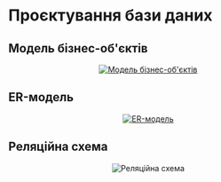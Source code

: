 # Проєктування бази даних

## Модель бізнес-об'єктів
<div align="center">
  
[![Модель бізнес-об'єктів](https://img.plantuml.biz/plantuml/svg/bPXTRvim58RlaVWFABkOL2cLmpRML5rLIiWQBSksXadRLKM9Mw5IYC1ixRyViS4S6njdkRFFO_lr-R1DhYeIbwH-pcpBjjuwdnG_9zn4g-ZtkUCdIL7dH0dP5iv9IbuvT771XbrUEc_c224NoSXfkckepS-lr-7jWGhUpy9t_e3AusVSS57uAngXy7ESPcQimeIa-MEb86qBw9fEJxenVJzLehImrPKclg9WDVhwSrdK-t5FCmJwUTdy4181sSi7nlCa9ellCVIU4ahpXqB1s1PVPxfhzaXRNIURU9h9_NGkY1iT4XGvmQRawo0X-PhicyzbP91y0K91CA2QHYPadnfBOe8VY_BLJDPbTWIqpufuXyixZKZR0hkOreqNstPlOCBLDgwM1c1WFaZKM80kaJ26RqqJOJHuwpO9-z2Xiy1TBXsHa2Dt7IpTfIT31ByGu6WEsHQVX3g7BThrqb5z_n7xYkBgQPkKwTwGcO23Epn3GiNsr62Nhb2H09HJL4_ky4EQfoGjygFmfCHDeXnaBFmeXAnjYKAfn_ekmGmIKKC0MVIWq62T79fua376Q8khwZ3xQ80wI3nFKHCV6HcUg9wde69sriirhA7fDNn7KdhNTVxMi3ZVwKZR0YAdPUEfjjqRW2ur0AJGU0m0lhveDiRX5bTrPgYJbX5E0HI4Yvb4o47mKUY5dWnLJ9iS0pMS5mJ3Xu5cogGeiN8ss-gbqNndJTuDnAZCR7cQtV90kYGDLcSnvtnzNz7wC2S-9CNizz57NyaDIs3XNy_LgBOEz4CITgtypn3yiazB6hw-91ZTvAsad7eVTae8h1032fJIo8sWdK85PupcZnhNU3oC387nyp-ulkkBW1ouXUlDPw74QDolP9l3WjImQfHKYV-a-E_mGTF1jiNLKO_JLjS9VJmmjklJuX0CS4dgyjQgzVLwjVd27BuAjqTzuyWFSFaT9pzev8ESNM3hD7yQWLZ5ww1MYQQ6HtPx6wxzQFLjixrPVTVjjlkKcynEPvE34vq9EZsPyAlotEahPK2N7GsTDQ0oYPBhWhbO0_DFX-xPBmk5SHXGNA2ufaJnDNdwiAYsvbgz5ByhTRxhGsz4-mGG7ru32OgfszjKGuep2pca2Q8SdglcAK3_E_W7)](https://editor.plantuml.com/uml/bPXTRvim58RlaVWFABkOL2cLmpRML5rLIiWQBSksXadRLKM9Mw5IYC1ixRyViS4S6njdkRFFO_lr-R1DhYeIbwH-pcpBjjuwdnG_9zn4g-ZtkUCdIL7dH0dP5iv9IbuvT771XbrUEc_c224NoSXfkckepS-lr-7jWGhUpy9t_e3AusVSS57uAngXy7ESPcQimeIa-MEb86qBw9fEJxenVJzLehImrPKclg9WDVhwSrdK-t5FCmJwUTdy4181sSi7nlCa9ellCVIU4ahpXqB1s1PVPxfhzaXRNIURU9h9_NGkY1iT4XGvmQRawo0X-PhicyzbP91y0K91CA2QHYPadnfBOe8VY_BLJDPbTWIqpufuXyixZKZR0hkOreqNstPlOCBLDgwM1c1WFaZKM80kaJ26RqqJOJHuwpO9-z2Xiy1TBXsHa2Dt7IpTfIT31ByGu6WEsHQVX3g7BThrqb5z_n7xYkBgQPkKwTwGcO23Epn3GiNsr62Nhb2H09HJL4_ky4EQfoGjygFmfCHDeXnaBFmeXAnjYKAfn_ekmGmIKKC0MVIWq62T79fua376Q8khwZ3xQ80wI3nFKHCV6HcUg9wde69sriirhA7fDNn7KdhNTVxMi3ZVwKZR0YAdPUEfjjqRW2ur0AJGU0m0lhveDiRX5bTrPgYJbX5E0HI4Yvb4o47mKUY5dWnLJ9iS0pMS5mJ3Xu5cogGeiN8ss-gbqNndJTuDnAZCR7cQtV90kYGDLcSnvtnzNz7wC2S-9CNizz57NyaDIs3XNy_LgBOEz4CITgtypn3yiazB6hw-91ZTvAsad7eVTae8h1032fJIo8sWdK85PupcZnhNU3oC387nyp-ulkkBW1ouXUlDPw74QDolP9l3WjImQfHKYV-a-E_mGTF1jiNLKO_JLjS9VJmmjklJuX0CS4dgyjQgzVLwjVd27BuAjqTzuyWFSFaT9pzev8ESNM3hD7yQWLZ5ww1MYQQ6HtPx6wxzQFLjixrPVTVjjlkKcynEPvE34vq9EZsPyAlotEahPK2N7GsTDQ0oYPBhWhbO0_DFX-xPBmk5SHXGNA2ufaJnDNdwiAYsvbgz5ByhTRxhGsz4-mGG7ru32OgfszjKGuep2pca2Q8SdglcAK3_E_W7)

</div>

## ER-модель
<div align="center">
  
[![ER-модель](https://img.plantuml.biz/plantuml/svg/ZPLDJ-Cm48RlaV8VScI5aBf8lVH41Dq5gRk8DaBSgf0CbKLgL_vOGC1_nnznEqu6bbirupplpBnZzqpfMcgpxV8Ck6RwfIYRHXYkYzSyAufZriwAgx-L_ythBSoAst9vVbakZwQJ7puAsvfrX_3FIHzNe3NZ6pKhglcT1RpdsLxZjnHcHoXqzJrGBCOV1CKv5rm3MQjDTwZOqqXgQWqR8L_6VHY9b4-dqpwwwqJTWbpluLX_uUgbrE5P3nJmPrMj7bUDPBjlLBwVGGiFZ3FD18-JSEr8i0tPho_AQbvT_PcdGYjGodv0gDJ1vJME-LLOQ-PSFl2SnRmTXR7C4fJfg5vKq4zKkD2WK0kg4TAIVoskoy5qL-PU-IbzluKcB4GIW-STaqxI5Pygt1WmGA0fZ9sEDcgyDnB-CNZwR4FwsuGNdgfxu_8qeTznl6fKUVxgq8H-2yB6BHX_x36KEs7WNtA2s__XI7_eovaGzf9RYOuDUF6fUdixaIVYDHQO95gNm2uasGvbSJsE7ZopXymOaMVnwOaIsAOa6ofBs2ZhsNuD7JIO7EjAaNaMRtEK7FcQ7C4JELZcEEZvYHKGg3phh_NWJCfAJ1pCActwpBuY_d_c0m00)](https://editor.plantuml.com/uml/ZPLDJ-Cm48RlaV8VScI5aBf8lVH41Dq5gRk8DaBSgf0CbKLgL_vOGC1_nnznEqu6bbirupplpBnZzqpfMcgpxV8Ck6RwfIYRHXYkYzSyAufZriwAgx-L_ythBSoAst9vVbakZwQJ7puAsvfrX_3FIHzNe3NZ6pKhglcT1RpdsLxZjnHcHoXqzJrGBCOV1CKv5rm3MQjDTwZOqqXgQWqR8L_6VHY9b4-dqpwwwqJTWbpluLX_uUgbrE5P3nJmPrMj7bUDPBjlLBwVGGiFZ3FD18-JSEr8i0tPho_AQbvT_PcdGYjGodv0gDJ1vJME-LLOQ-PSFl2SnRmTXR7C4fJfg5vKq4zKkD2WK0kg4TAIVoskoy5qL-PU-IbzluKcB4GIW-STaqxI5Pygt1WmGA0fZ9sEDcgyDnB-CNZwR4FwsuGNdgfxu_8qeTznl6fKUVxgq8H-2yB6BHX_x36KEs7WNtA2s__XI7_eovaGzf9RYOuDUF6fUdixaIVYDHQO95gNm2uasGvbSJsE7ZopXymOaMVnwOaIsAOa6ofBs2ZhsNuD7JIO7EjAaNaMRtEK7FcQ7C4JELZcEEZvYHKGg3phh_NWJCfAJ1pCActwpBuY_d_c0m00)

</div>

## Реляційна схема
<div align="center">

![Реляційна схема](/muddotaa/db_labs_io-34/assets/Lab4/%D0%A0%D0%B5%D0%BB%D1%8F%D1%86%D1%96%D0%B9%D0%BD%D0%B0%20%D1%81%D1%85%D0%B5%D0%BC%D0%B0.png)

</div>

